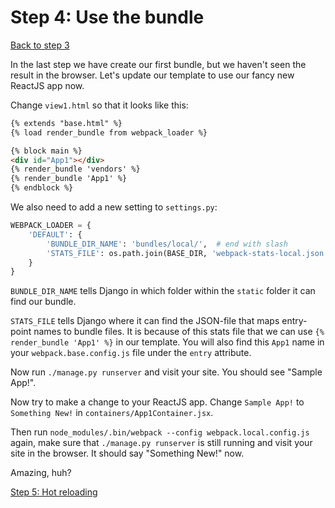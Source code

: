 # Step 4: Use the bundle

[Back to step 3](https://github.com/mbrochh/django-reactjs-boilerplate/tree/step3_add_django_webpack_loader)

In the last step we have create our first bundle, but we haven't seen the result
in the browser. Let's update our template to use our fancy new ReactJS app now.

Change `view1.html` so that it looks like this:

```html
{% extends "base.html" %}
{% load render_bundle from webpack_loader %}

{% block main %}
<div id="App1"></div>
{% render_bundle 'vendors' %}
{% render_bundle 'App1' %}
{% endblock %}
```

We also need to add a new setting to `settings.py`:

```python
WEBPACK_LOADER = {
    'DEFAULT': {
        'BUNDLE_DIR_NAME': 'bundles/local/',  # end with slash
        'STATS_FILE': os.path.join(BASE_DIR, 'webpack-stats-local.json'),
    }
}
```

`BUNDLE_DIR_NAME` tells Django in which folder within the `static` folder it
can find our bundle.

`STATS_FILE` tells Django where it can find the JSON-file that maps entry-point
names to bundle files. It is because of this stats file that we can use
`{% render_bundle 'App1' %}` in our template. You will also find this `App1`
name in your `webpack.base.config.js` file under the `entry` attribute.

Now run `./manage.py runserver` and visit your site. You should see
"Sample App!".

Now try to make a change to your ReactJS app. Change `Sample App!` to
`Something New!` in `containers/App1Container.jsx`.

Then run `node_modules/.bin/webpack --config webpack.local.config.js` again,
make sure that `./manage.py runserver` is still running and visit your site
in the browser. It should say "Something New!" now.

Amazing, huh?

[Step 5: Hot reloading](https://github.com/mbrochh/django-reactjs-boilerplate/tree/step5_hot_reloading)
